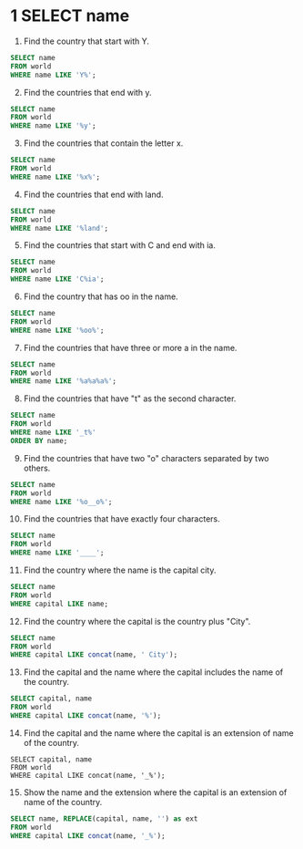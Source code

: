# 1 SELECT name
1. Find the country that start with Y.
```sql
SELECT name
FROM world
WHERE name LIKE 'Y%';
```
2. Find the countries that end with y.
```sql
SELECT name
FROM world
WHERE name LIKE '%y';
```
3. Find the countries that contain the letter x.
```sql
SELECT name
FROM world
WHERE name LIKE '%x%';
```
4. Find the countries that end with land.
```sql
SELECT name
FROM world
WHERE name LIKE '%land';
```
5. Find the countries that start with C and end with ia.
```sql
SELECT name
FROM world
WHERE name LIKE 'C%ia';
```
6. Find the country that has oo in the name.
```sql
SELECT name
FROM world
WHERE name LIKE '%oo%';
```
7. Find the countries that have three or more a in the name.
```sql
SELECT name
FROM world
WHERE name LIKE '%a%a%a%';
```
8. Find the countries that have "t" as the second character.
```sql
SELECT name
FROM world
WHERE name LIKE '_t%'
ORDER BY name;
```
9. Find the countries that have two "o" characters separated by two others.
```sql
SELECT name
FROM world
WHERE name LIKE '%o__o%';
```
10. Find the countries that have exactly four characters.
```sql
SELECT name
FROM world
WHERE name LIKE '____';
```
11. Find the country where the name is the capital city.
```sql
SELECT name
FROM world
WHERE capital LIKE name;
```
12. Find the country where the capital is the country plus "City".
```sql
SELECT name
FROM world
WHERE capital LIKE concat(name, ' City');
```
13. Find the capital and the name where the capital includes the name of the country.
```sql
SELECT capital, name
FROM world
WHERE capital LIKE concat(name, '%');
```
14. Find the capital and the name where the capital is an extension of name of the country.
```
SELECT capital, name
FROM world
WHERE capital LIKE concat(name, '_%');
```
15. Show the name and the extension where the capital is an extension of name of the country.
```sql
SELECT name, REPLACE(capital, name, '') as ext
FROM world
WHERE capital LIKE concat(name, '_%');
```